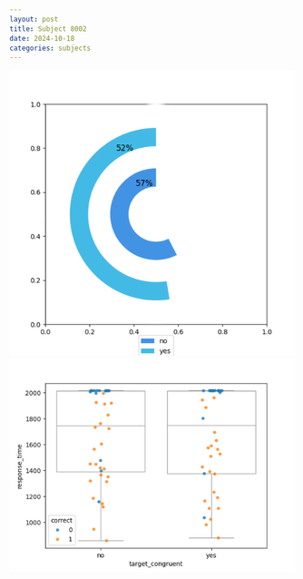 ```yaml
---
layout: post
title: Subject 8002
date: 2024-10-18
categories: subjects
---
```


![](data/8002/run-17/8002_accuracy_target_congruence.png)
![](data/8002/run-17/8002_rt_congruence.png)
